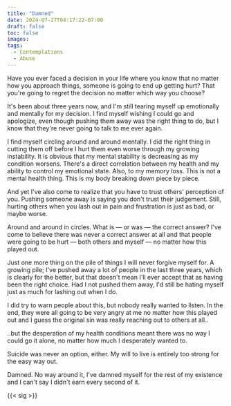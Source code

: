 ```yaml
---
title: "Damned"
date: 2024-07-27T04:17:22-07:00
draft: false
toc: false
images:
tags:
  - Contemplations
  - Abuse
---
```


Have you ever faced a decision in your life where you know that no matter how
you approach things, someone is going to end up getting hurt? That you're
going to regret the decision no matter which way you choose?

It's been about three years now, and I'm still tearing myself up emotionally
and mentally for my decision. I find myself wishing I could go and apologize,
even though pushing them away was the right thing to do, but I know that
they're never going to talk to me ever again.

I find myself circling around and around mentally. I did the right thing in
cutting them off before I hurt them even worse through my growing instability.
It is obvious that my mental stability is decreasing as my condition worsens.
There's a direct correlation between my health and my ability to control my
emotional state. Also, to my memory loss. This is not a mental health thing.
This is my body breaking down piece by piece.

And yet I've also come to realize that you have to trust others' perception of
you. Pushing someone away is saying you don't trust their judgement. Still,
hurting others when you lash out in pain and frustration is just as bad, or
maybe worse.

Around and around in circles. What is — or was — the correct answer? I've come
to believe there was never a correct answer at all and that people were going
to be hurt — both others and myself — no matter how this played out.

Just one more thing on the pile of things I will never forgive myself for. A
growing pile; I've pushed away a lot of people in the last three years, which
is clearly for the better, but that doesn't mean I'll ever accept that as
having been the right choice. Had I not pushed them away, I'd still be hating
myself just as much for lashing out when I do.

I did try to warn people about this, but nobody really wanted to listen. In the
end, they were all going to be very angry at me no matter how this played out
and I guess the original sin was really reaching out to others at all..

..but the desperation of my health conditions meant there was no way I could
go it alone, no matter how much I desperately wanted to.

Suicide was never an option, either. My will to live is entirely too strong for
the easy way out.

Damned. No way around it, I've damned myself for the rest of my existence and
I can't say I didn't earn every second of it.

{{< sig >}}
